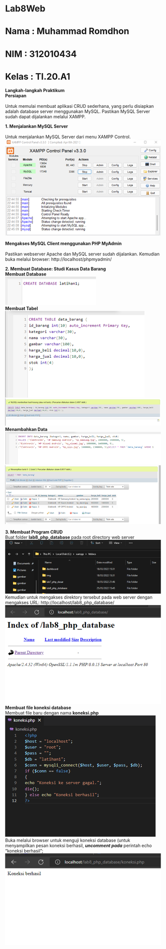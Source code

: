 # Lab8Web
# Nama  : Muhammad Romdhon
# NIM   : 312010434
# Kelas : TI.20.A1

**Langkah-langkah Praktikum**<br>
**Persiapan**<br>
<br>Untuk memulai membuat aplikasi CRUD sederhana, yang perlu disiapkan adalah database server menggunakan MySQL. Pastikan MySQL Server sudah dapat dijalankan melalui XAMPP.<br>

**1. Menjalankan MySQL Server**<br>
<br>Untuk menjalankan MySQL Server dari menu XAMPP Control.<br>
![p](gambar/ssmysql.png)<br>

**Mengakses MySQL Client menggunakan PHP MyAdmin**<br>
<br>Pastikan webserver Apache dan MySQL server sudah dijalankan. Kemudian buka melalui browser: http://localhost/phpmyadmin/<br>

**2. Membuat Database: Studi Kasus Data Barang**<br>
**Membuat Database**<br>
![p](gambar/ss1.png)<br>
**Membuat Tabel**<br>
![p](gambar/ss2.png)<br>
![p](gambar/ss3.png)<br>
**Menambahkan Data**
![p](gambar/ss4.png)<br>
![p](gambar/ss6.png)<br>

**3. Membuat Program CRUD**<br>
Buat folder **lab8_php_database** pada root directory web server<br>
![p](gambar/ssfolder.png)<br>
Kemudian untuk mengakses direktory tersebut pada web server dengan mengakses URL:
http://localhost/lab8_php_database/<br>
![p](gambar/ss7.png)<br>
**Membuat file koneksi database**<br>
Membuat file baru dengan nama **koneksi.php**<br>
![p](gambar/ss8.png)<br>
Buka melalui browser untuk menguji koneksi database (untuk menyampilkan pesan
koneksi berhasil, ***uncomment pada*** perintah echo “koneksi berhasil”;<br>
![p](gambar/ss9.png)<br>